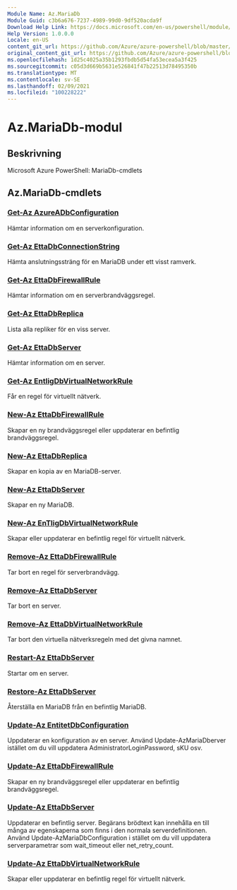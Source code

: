 ```yaml
---
Module Name: Az.MariaDb
Module Guid: c3b6a676-7237-4989-99d0-9df520acda9f
Download Help Link: https://docs.microsoft.com/en-us/powershell/module/az.mariadb
Help Version: 1.0.0.0
Locale: en-US
content_git_url: https://github.com/Azure/azure-powershell/blob/master/src/MariaDb/help/Az.MariaDb.md
original_content_git_url: https://github.com/Azure/azure-powershell/blob/master/src/MariaDb/help/Az.MariaDb.md
ms.openlocfilehash: 1d25c4025a35b1293fbdb5d54fa53ecea5a3f425
ms.sourcegitcommit: c05d3d669b5631e526841f47b22513d78495350b
ms.translationtype: MT
ms.contentlocale: sv-SE
ms.lasthandoff: 02/09/2021
ms.locfileid: "100228222"
---
```

# Az.MariaDb-modul
## Beskrivning
Microsoft Azure PowerShell: MariaDb-cmdlets

## Az.MariaDb-cmdlets
### [Get-Az AzureADbConfiguration](Get-AzMariaDbConfiguration.md)
Hämtar information om en serverkonfiguration.

### [Get-Az EttaDbConnectionString](Get-AzMariaDbConnectionString.md)
Hämta anslutningssträng för en MariaDB under ett visst ramverk.

### [Get-Az EttaDbFirewallRule](Get-AzMariaDbFirewallRule.md)
Hämtar information om en serverbrandväggsregel.

### [Get-Az EttaDbReplica](Get-AzMariaDbReplica.md)
Lista alla repliker för en viss server.

### [Get-Az EttaDbServer](Get-AzMariaDbServer.md)
Hämtar information om en server.

### [Get-Az EntligDbVirtualNetworkRule](Get-AzMariaDbVirtualNetworkRule.md)
Får en regel för virtuellt nätverk.

### [New-Az EttaDbFirewallRule](New-AzMariaDbFirewallRule.md)
Skapar en ny brandväggsregel eller uppdaterar en befintlig brandväggsregel.

### [New-Az EttaDbReplica](New-AzMariaDbReplica.md)
Skapar en kopia av en MariaDB-server.

### [New-Az EttaDbServer](New-AzMariaDbServer.md)
Skapar en ny MariaDB.

### [New-Az EnTligDbVirtualNetworkRule](New-AzMariaDbVirtualNetworkRule.md)
Skapar eller uppdaterar en befintlig regel för virtuellt nätverk.

### [Remove-Az EttaDbFirewallRule](Remove-AzMariaDbFirewallRule.md)
Tar bort en regel för serverbrandvägg.

### [Remove-Az EttaDbServer](Remove-AzMariaDbServer.md)
Tar bort en server.

### [Remove-Az EttaDbVirtualNetworkRule](Remove-AzMariaDbVirtualNetworkRule.md)
Tar bort den virtuella nätverksregeln med det givna namnet.

### [Restart-Az EttaDbServer](Restart-AzMariaDbServer.md)
Startar om en server.

### [Restore-Az EttaDbServer](Restore-AzMariaDbServer.md)
Återställa en MariaDB från en befintlig MariaDB.

### [Update-Az EntitetDbConfiguration](Update-AzMariaDbConfiguration.md)
Uppdaterar en konfiguration av en server.
Använd Update-AzMariaDberver istället om du vill uppdatera AdministratorLoginPassword, sKU osv.

### [Update-Az EttaDbFirewallRule](Update-AzMariaDbFirewallRule.md)
Skapar en ny brandväggsregel eller uppdaterar en befintlig brandväggsregel.

### [Update-Az EttaDbServer](Update-AzMariaDbServer.md)
Uppdaterar en befintlig server.
Begärans brödtext kan innehålla en till många av egenskaperna som finns i den normala serverdefinitionen.
Använd Update-AzMariaDbConfiguration i stället om du vill uppdatera serverparametrar som wait_timeout eller net_retry_count.

### [Update-Az EttaDbVirtualNetworkRule](Update-AzMariaDbVirtualNetworkRule.md)
Skapar eller uppdaterar en befintlig regel för virtuellt nätverk.

